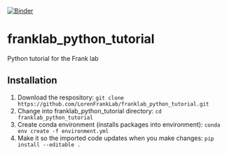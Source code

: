 [![Binder](https://mybinder.org/badge_logo.svg)](https://mybinder.org/v2/gh/LorenFrankLab/franklab_python_tutorial/HEAD?urlpath=lab)
# franklab_python_tutorial
Python tutorial for the Frank lab


## Installation
1. Download the respository:
   ```git clone https://github.com/LorenFrankLab/franklab_python_tutorial.git```
2. Change into franklab_python_tutorial directory:
```cd franklab_python_tutorial```
3. Create conda environment (installs packages into environment):
```conda env create -f environment.yml```
4. Make it so the imported code updates when you make changes:
```pip install --editable .```
